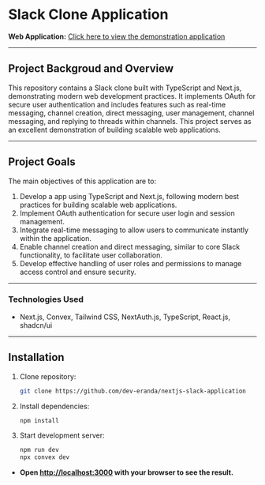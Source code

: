 # Slack Clone Application

**Web Application:** [Click here to view the demonstration application](https://nextjs-slack-application.vercel.app/)  
<hr />

## Project Backgroud and Overview
This repository contains a Slack clone built with TypeScript and Next.js, demonstrating modern web development practices. It implements OAuth for secure user authentication and includes features such as real-time messaging, channel creation, direct messaging, user management, channel messaging, and replying to threads within channels. This project serves as an excellent demonstration of building scalable web applications.
<hr />

## Project Goals
The main objectives of this application are to:

1. Develop a app using TypeScript and Next.js, following modern best practices for building scalable web applications.
2. Implement OAuth authentication for secure user login and session management.
3. Integrate real-time messaging to allow users to communicate instantly within the application.
4. Enable channel creation and direct messaging, similar to core Slack functionality, to facilitate user collaboration.
5. Develop effective handling of user roles and permissions to manage access control and ensure security.
<hr />

### Technologies Used
- Next.js, Convex, Tailwind CSS, NextAuth.js, TypeScript, React.js, shadcn/ui
<hr />

## Installation
1. Clone repository:
   ```sh
   git clone https://github.com/dev-eranda/nextjs-slack-application

2. Install dependencies:
   ```sh
   npm install

3. Start development server:
   ```sh
   npm run dev
   npx convex dev

  - **Open [http://localhost:3000](http://localhost:3000) with your browser to see the result.**

